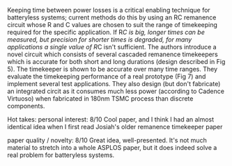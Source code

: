 Keeping time between power losses is a critical enabling technique for batteryless systems; current methods do this by using an RC remanence circuit whose R and C values are chosen to suit the range of timekeeping required for the specific application. If R*C is big, longer times can be measured, but precision for shorter times is degraded, for many applications a single value of R*C isn't sufficient. The authors introduce a novel circuit which consists of several cascaded remanence timekeepers which is accurate for both short and long durations (design described in Fig 5). The timekeeper is shown to be accurate over many time ranges. They evaluate the timekeeping performance of a real prototype (Fig 7) and implement several test applications. They also design (but don't fabricate) an integrated circit as it consumes much less power (according to Cadence Virtuoso) when fabricated in 180nm TSMC process than discrete components.

Hot takes:
personal interest: 8/10
Cool paper, and I think I had an almost identical idea when I first read Josiah's older remanence timekeeper paper

paper quality / novelty: 8/10
Great idea, well-presented. It's not much material to stretch into a whole ASPLOS paper, but it does indeed solve a real problem for batteryless systems.
